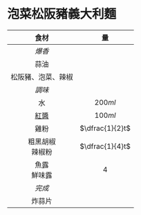 <style>
article.markdown-section table {
    width: 100%;
}

article.markdown-section table hr {
    margin: revert;
    border: 1px dashed #ccc;
}
</style>

# 泡菜松阪豬義大利麵

|         食材         |       量        |
| :------------------: | :-------------: |
|        *爆香*        |                 |
|         蒜油         |                 |
|  松阪豬、泡菜、辣椒  |                 |
|        *調味*        |                 |
|          水          |     $200ml$     |
|       [紅醬][]       |     $100ml$     |
|         雞粉         | $\dfrac{1}{2}t$ |
| 粗黑胡椒<br />辣椒粉 | $\dfrac{1}{4}t$ |
|   魚露<br />鮮味露   |       $4$       |
|        *完成*        |                 |
|        炸蒜片        |                 |

[紅醬]: /recipes/醬料/紅醬
